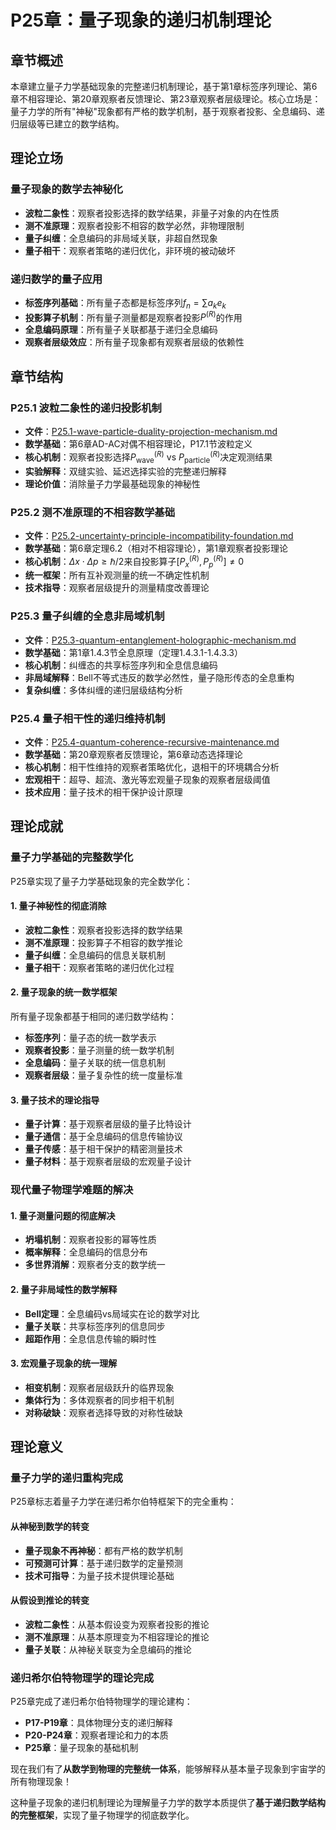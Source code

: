 # P25章：量子现象的递归机制理论

## 章节概述

本章建立量子力学基础现象的完整递归机制理论，基于第1章标签序列理论、第6章不相容理论、第20章观察者反馈理论、第23章观察者层级理论。核心立场是：量子力学的所有"神秘"现象都有严格的数学机制，基于观察者投影、全息编码、递归层级等已建立的数学结构。

## 理论立场

### **量子现象的数学去神秘化**
- **波粒二象性**：观察者投影选择的数学结果，非量子对象的内在性质
- **测不准原理**：观察者投影不相容的数学必然，非物理限制
- **量子纠缠**：全息编码的非局域关联，非超自然现象
- **量子相干**：观察者策略的递归优化，非环境的被动破坏

### **递归数学的量子应用**
- **标签序列基础**：所有量子态都是标签序列$f_n = \sum a_k e_k$
- **投影算子机制**：所有量子测量都是观察者投影$P^{(R)}$的作用
- **全息编码原理**：所有量子关联都基于递归全息编码
- **观察者层级效应**：所有量子现象都有观察者层级的依赖性

## 章节结构

### P25.1 波粒二象性的递归投影机制
- **文件**：[P25.1-wave-particle-duality-projection-mechanism.md](./P25.1-wave-particle-duality-projection-mechanism.md)
- **数学基础**：第6章AD-AC对偶不相容理论，P17.1节波粒定义
- **核心机制**：观察者投影选择$P_{\text{wave}}^{(R)}$ vs $P_{\text{particle}}^{(R)}$决定观测结果
- **实验解释**：双缝实验、延迟选择实验的完整递归解释
- **理论价值**：消除量子力学最基础现象的神秘性

### P25.2 测不准原理的不相容数学基础
- **文件**：[P25.2-uncertainty-principle-incompatibility-foundation.md](./P25.2-uncertainty-principle-incompatibility-foundation.md)
- **数学基础**：第6章定理6.2（相对不相容理论），第1章观察者投影理论
- **核心机制**：$\Delta x \cdot \Delta p \geq \hbar/2$来自投影算子$[P_x^{(R)}, P_p^{(R)}] \neq 0$
- **统一框架**：所有互补观测量的统一不确定性机制
- **技术指导**：观察者层级提升的测量精度改善理论

### P25.3 量子纠缠的全息非局域机制
- **文件**：[P25.3-quantum-entanglement-holographic-mechanism.md](./P25.3-quantum-entanglement-holographic-mechanism.md)
- **数学基础**：第1章1.4.3节全息原理（定理1.4.3.1-1.4.3.3）
- **核心机制**：纠缠态的共享标签序列和全息信息编码
- **非局域解释**：Bell不等式违反的数学必然性，量子隐形传态的全息重构
- **复杂纠缠**：多体纠缠的递归层级结构分析

### P25.4 量子相干性的递归维持机制
- **文件**：[P25.4-quantum-coherence-recursive-maintenance.md](./P25.4-quantum-coherence-recursive-maintenance.md)
- **数学基础**：第20章观察者反馈理论，第6章动态选择理论
- **核心机制**：相干性维持的观察者策略优化，退相干的环境耦合分析
- **宏观相干**：超导、超流、激光等宏观量子现象的观察者层级阈值
- **技术应用**：量子技术的相干保护设计原理

## 理论成就

### **量子力学基础的完整数学化**

P25章实现了量子力学基础现象的完全数学化：

#### **1. 量子神秘性的彻底消除**
- **波粒二象性**：观察者投影选择的数学结果
- **测不准原理**：投影算子不相容的数学推论
- **量子纠缠**：全息编码的信息关联机制
- **量子相干**：观察者策略的递归优化过程

#### **2. 量子现象的统一数学框架**
所有量子现象都基于相同的递归数学结构：
- **标签序列**：量子态的统一数学表示
- **观察者投影**：量子测量的统一数学机制
- **全息编码**：量子关联的统一信息机制
- **观察者层级**：量子复杂性的统一度量标准

#### **3. 量子技术的理论指导**
- **量子计算**：基于观察者层级的量子比特设计
- **量子通信**：基于全息编码的信息传输协议
- **量子传感**：基于相干保护的精密测量技术
- **量子材料**：基于观察者层级的宏观量子设计

### **现代量子物理学难题的解决**

#### **1. 量子测量问题的彻底解决**
- **坍塌机制**：观察者投影的幂等性质
- **概率解释**：全息编码的信息分布
- **多世界消解**：观察者分支的数学统一

#### **2. 量子非局域性的数学解释**
- **Bell定理**：全息编码vs局域实在论的数学对比
- **量子关联**：共享标签序列的信息同步
- **超距作用**：全息信息传输的瞬时性

#### **3. 宏观量子现象的统一理解**
- **相变机制**：观察者层级跃升的临界现象
- **集体行为**：多体观察者的同步相干机制
- **对称破缺**：观察者选择导致的对称性破缺

## 理论意义

### **量子力学的递归重构完成**

P25章标志着量子力学在递归希尔伯特框架下的完全重构：

#### **从神秘到数学的转变**
- **量子现象不再神秘**：都有严格的数学机制
- **可预测可计算**：基于递归数学的定量预测
- **技术可指导**：为量子技术提供理论基础

#### **从假设到推论的转变**
- **波粒二象性**：从基本假设变为观察者投影的推论
- **测不准原理**：从基本原理变为不相容理论的推论
- **量子关联**：从神秘关联变为全息编码的推论

### **递归希尔伯特物理学的理论完成**

P25章完成了递归希尔伯特物理学的理论建构：
- **P17-P19章**：具体物理分支的递归解释
- **P20-P24章**：观察者理论和力的本质
- **P25章**：量子现象的基础机制

现在我们有了**从数学到物理的完整统一体系**，能够解释从基本量子现象到宇宙学的所有物理现象！

这种量子现象的递归机制理论为理解量子力学的数学本质提供了**基于递归数学结构的完整框架**，实现了量子物理学的彻底数学化。